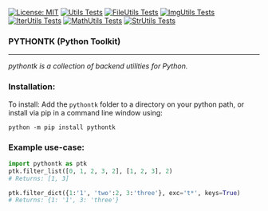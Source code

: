 [![License: MIT](https://img.shields.io/badge/License-MIT-blue.svg)](https://opensource.org/licenses/MIT)
[![Utils Tests](https://img.shields.io/badge/FileUtils-Failing-red.svg)](../test/ptk_test.py#UtilsTest)
[![FileUtils Tests](https://img.shields.io/badge/ImgUtils-Passing-brightgreen.svg)](../test/ptk_test.py#FileUtilsTest)
[![ImgUtils Tests](https://img.shields.io/badge/ImgUtils-Passing-brightgreen.svg)](../test/ptk_test.py#ImgUtilsTest)
[![IterUtils Tests](https://img.shields.io/badge/ImgUtils-Passing-brightgreen.svg)](../test/ptk_test.py#IterUtilsTest)
[![MathUtils Tests](https://img.shields.io/badge/ImgUtils-Passing-brightgreen.svg)](../test/ptk_test.py#MathUtilsTest)
[![StrUtils Tests](https://img.shields.io/badge/StrUtils-Passing-brightgreen.svg)](../test/ptk_test.py#StrUtilsTest)

### PYTHONTK (Python Toolkit)

---
<!-- short_description_start -->
*pythontk is a collection of backend utilities for Python.*
<!-- short_description_end -->

### Installation:

To install:
Add the `pythontk` folder to a directory on your python path, or
install via pip in a command line window using:
```
python -m pip install pythontk
```

### Example use-case:
```python
import pythontk as ptk
ptk.filter_list([0, 1, 2, 3, 2], [1, 2, 3], 2)
# Returns: [1, 3]

ptk.filter_dict({1:'1', 'two':2, 3:'three'}, exc='t*', keys=True)
# Returns: {1: '1', 3: 'three'}
```
